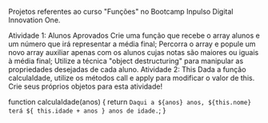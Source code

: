 Projetos referentes ao curso "Funções" no Bootcamp Inpulso Digital Innovation One.

Atividade 1: Alunos Aprovados
Crie uma função que recebe o array alunos e um número que irá representar a média final;
Percorra o array e popule um novo array auxiliar apenas com os alunos cujas notas são maiores ou iguais à média final;
Utilize a técnica "object destructuring" para manipular as propriedades desejadas de cada aluno.
Atividade 2: This
Dada a função calculaIdade, utilize os métodos call e apply para modificar o valor de this. Crie seus próprios objetos para esta atividade!

function calculaIdade(anos) {
	return `Daqui a ${anos} anos, ${this.nome} terá ${
		this.idade + anos
	} anos de idade.`;
}
